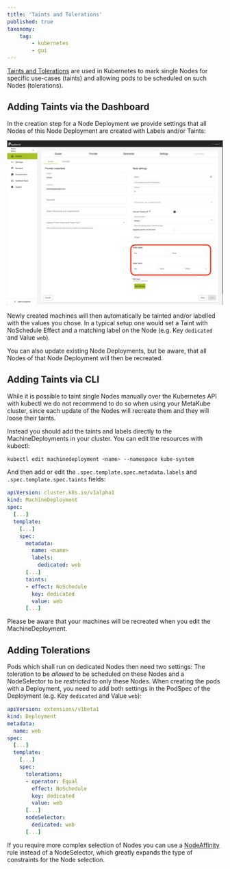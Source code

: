 ```yaml
---
title: 'Taints and Tolerations'
published: true
taxonomy:
    tag:
        - kubernetes
        - gui
---
```


[Taints and Tolerations](https://kubernetes.io/docs/concepts/configuration/taint-and-toleration/) are used in Kubernetes to mark single Nodes for specific use-cases (taints) and allowing pods to be scheduled on such Nodes (tolerations).

## Adding Taints via the Dashboard

In the creation step for a Node Deployment we provide settings that all Nodes of this Node Deployment are created with Labels and/or Taints:

![MetaKube Cluster creation Overview](cluster-creation.png)

Newly created machines will then automatically be tainted and/or labelled with the values you chose. In a typical setup one would set a Taint with NoSchedule Effect and a matching label on the Node (e.g. Key `dedicated` and Value `web`).

You can also update existing Node Deployments, but be aware, that all Nodes of that Node Deployment will then be recreated.

## Adding Taints via CLI

While it is possible to taint single Nodes manually over the Kubernetes API with kubectl we do not recommend to do so when using your MetaKube cluster, since each update of the Nodes will recreate them and they will loose their taints.

Instead you should add the taints and labels directly to the MachineDeployments in your cluster. You can edit the resources with kubectl:

```sh
kubectl edit machinedeployment <name> --namespace kube-system
```

And then add or edit the `.spec.template.spec.metadata.labels` and `.spec.template.spec.taints` fields:

```yaml
apiVersion: cluster.k8s.io/v1alpha1
kind: MachineDeployment
spec:
  [...]
  template:
    [...]
    spec:
      metadata:
        name: <name>
        labels:
          dedicated: web
      [...]
      taints:
      - effect: NoSchedule
        key: dedicated
        value: web
      [...]
```

Please be aware that your machines will be recreated when you edit the MachineDeployment.

## Adding Tolerations

Pods which shall run on dedicated Nodes then need two settings: The toleration to be _allowed_ to be scheduled on these Nodes and a NodeSelector to be _restricted_ to only these Nodes. When creating the pods with a Deployment, you need to add both settings in the PodSpec of the Deployment (e.g. Key `dedicated` and Value `web`):

```yaml
apiVersion: extensions/v1beta1
kind: Deployment
metadata:
  name: web
spec:
  [...]
  template:
    [...]
    spec:
      tolerations:
      - operator: Equal
        effect: NoSchedule
        key: dedicated
        value: web
      [...]
      nodeSelector:
        dedicated: web
      [...]
```

If you require more complex selection of Nodes you can use a [NodeAffinity](https://kubernetes.io/docs/concepts/configuration/assign-pod-node/#affinity-and-anti-affinity) rule instead of a NodeSelector, which greatly expands the type of constraints for the Node selection.
